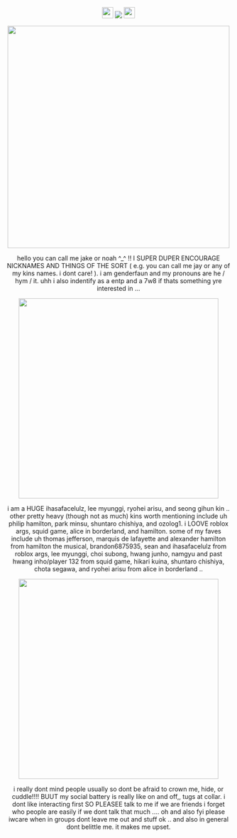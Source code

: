 <p align= "center"> <img src= "https://files.catbox.moe/gxv37e.gif" width= 25> <img src="https://komarev.com/ghpvc/?username=FILTH-CO&color=grey&label=""> <img src= "https://files.catbox.moe/kyadp4.gif" width= 25> </p>

<p align= "center"> <img src="https://files.catbox.moe/7ickhm.gif" width= 500>

<p align= "center"> hello you can call me jake or noah ^_^ !! I SUPER DUPER ENCOURAGE NICKNAMES AND THINGS OF THE SORT ( e.g. you can call me jay or any of my kins names. i dont care! ). i am genderfaun and my pronouns are he / hym / it. uhh i also indentify as a entp and a 7w8 if thats something yre interested in ...

<p align= "center"> <img src="https://files.catbox.moe/2h6id5.gif" width= 450>
  
<p align= "center"> i am a HUGE ihasafacelulz, lee myunggi, ryohei arisu, and seong gihun kin .. other pretty heavy (though not as much) kins worth mentioning include uh philip hamilton, park minsu, shuntaro chishiya, and ozolog1. i LOOVE roblox args, squid game, alice in borderland, and hamilton. some of my faves include uh thomas jefferson, marquis de lafayette and alexander hamilton from hamilton the musical, brandon6875935, sean and ihasafacelulz from roblox args, lee myunggi, choi subong, hwang junho, namgyu and past hwang inho/player 132 from squid game, hikari kuina, shuntaro chishiya, chota segawa, and ryohei arisu from alice in borderland  .. </p>

<p align= "center"> <img src="https://files.catbox.moe/9onlf8.gif" width= 450>

<p align= "center"> i really dont mind people usually so dont be afraid to crown me, hide, or cuddle!!!! BUUT my social battery is really like on and off,, tugs at collar. i dont like interacting first SO PLEASEE talk to me if we are friends i forget who people are easily if we dont talk that much .... oh and also fyi please iwcare when in groups dont leave me out and stuff ok .. and also in general dont belittle me. it makes me upset. </p>

